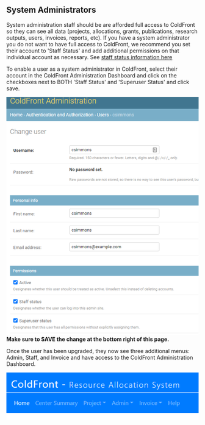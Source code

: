 ## System Administrators

System administration staff should be are afforded full access to ColdFront so they can see all data (projects, allocations, grants, publications, research outputs, users, invoices, reports, etc).  If you have a system administrator you do not want to have full access to ColdFront, we recommend you set their account to 'Staff Status' and add additional permissions on that individual account as necessary.  See [staff status information here](staff.md)

To enable a user as a system administrator in ColdFront, select their account in the ColdFront Administration Dashboard and click on the checkboxes next to BOTH 'Staff Status' and 'Superuser Status' and click save.

![Sys Admin Status](../../images/sysadminstatus.PNG)  
**Make sure to SAVE the change at the bottom right of this page.**

Once the user has been upgraded, they now see three additional menus: Admin, Staff, and Invoice and have access to the ColdFront Administration Dashboard.  

![Sys Admin Menu](../../images/sysadminmenu.PNG)  

